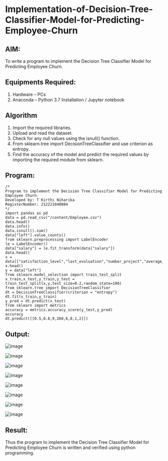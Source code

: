 # Implementation-of-Decision-Tree-Classifier-Model-for-Predicting-Employee-Churn

## AIM:
To write a program to implement the Decision Tree Classifier Model for Predicting Employee Churn.

## Equipments Required:
1. Hardware – PCs
2. Anaconda – Python 3.7 Installation / Jupyter notebook

## Algorithm
1. Import the required libraries.
2. Upload and read the dataset.
3. Check for any null values using the isnull() function.
4. From sklearn.tree import DecisionTreeClassifier and use criterion as entropy.
5. Find the accuracy of the model and predict the required values by importing the required module from sklearn.

## Program:
```
/*
Program to implement the Decision Tree Classifier Model for Predicting Employee Churn.
Developed by: T Kirthi Niharika
RegisterNumber: 212221040084
*/
import pandas as pd
data = pd.read_csv("/content/Employee.csv")
data.head()
data.info()
data.isnull().sum()
data["left"].value_counts()
from sklearn.preprocessing import LabelEncoder
le = LabelEncoder()
data["salary"] = le.fit_transform(data["salary"])
data.head()
x = data[["satisfaction_level","last_evaluation","number_project","average_montly_hours","time_spend_company","Work_accident","promotion_last_5years","salary"]]
x.head()
y = data["left"]
from sklearn.model_selection import train_test_split
x_train,x_test,y_train,y_test = train_test_split(x,y,test_size=0.2,random_state=100)
from sklearn.tree import DecisionTreeClassifier
dt = DecisionTreeClassifier(criterion = "entropy")
dt.fit(x_train,y_train)
y_pred = dt.predict(x_test)
from sklearn import metrics
accuracy = metrics.accuracy_score(y_test,y_pred)
accuracy
dt.predict([[0.5,0.8,9,260,6,0,1,2]])
```

## Output:
![image](https://github.com/Kirthi-Niharika/Implementation-of-Decision-Tree-Classifier-Model-for-Predicting-Employee-Churn/assets/114135005/809374ce-c409-4faa-b118-883f25c37c5e)

![image](https://github.com/Kirthi-Niharika/Implementation-of-Decision-Tree-Classifier-Model-for-Predicting-Employee-Churn/assets/114135005/aa27228a-89b2-48c4-8708-7624acd19ffc)

![image](https://github.com/Kirthi-Niharika/Implementation-of-Decision-Tree-Classifier-Model-for-Predicting-Employee-Churn/assets/114135005/6f49a71c-4b7c-444d-b799-2fb26ad95469)

![image](https://github.com/Kirthi-Niharika/Implementation-of-Decision-Tree-Classifier-Model-for-Predicting-Employee-Churn/assets/114135005/7830b55a-e949-489b-9959-0e991e918aa0)

![image](https://github.com/Kirthi-Niharika/Implementation-of-Decision-Tree-Classifier-Model-for-Predicting-Employee-Churn/assets/114135005/8aa57d94-94b5-4749-8e04-8387de5f21db)

![image](https://github.com/Kirthi-Niharika/Implementation-of-Decision-Tree-Classifier-Model-for-Predicting-Employee-Churn/assets/114135005/d3ba486f-ca89-4daf-82cf-318a9cf7a883)

![image](https://github.com/Kirthi-Niharika/Implementation-of-Decision-Tree-Classifier-Model-for-Predicting-Employee-Churn/assets/114135005/c6b832b7-bcb1-480f-a5ca-f6dca84d91ba)

![image](https://github.com/Kirthi-Niharika/Implementation-of-Decision-Tree-Classifier-Model-for-Predicting-Employee-Churn/assets/114135005/a9c79ba8-eb0d-43f9-8cd8-29c05276de01)

## Result:
Thus the program to implement the  Decision Tree Classifier Model for Predicting Employee Churn is written and verified using python programming.
